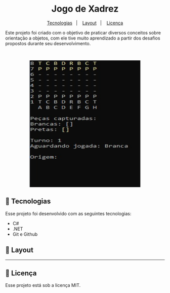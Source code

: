 <h1 align="center"> Jogo de Xadrez </h1>

<p align="center">
  <a href="#-tecnologias">Tecnologias</a>&nbsp;&nbsp;&nbsp;|&nbsp;&nbsp;&nbsp;
  <a href="#-layout">Layout</a>&nbsp;&nbsp;&nbsp;|&nbsp;&nbsp;&nbsp;
  <a href="#memo-licença">Licença</a>
</p>

<p> 
Este projeto foi criado com o objetivo de praticar diversos conceitos sobre orientação a objetos, com ele tive muito aprendizado a partir dos desafios propostos durante seu desenvolvimento.
</p>

<br>

<p align="center">
  <img src="Design/Design1.jpeg" width="350px" height="400px">
</p>


## 🚀 Tecnologias

Esse projeto foi desenvolvido com as seguintes tecnologias:

- C#
- .NET
- Git e Github

## 🔖 Layout
--------------

## :memo: Licença

Esse projeto está sob a licença MIT.
